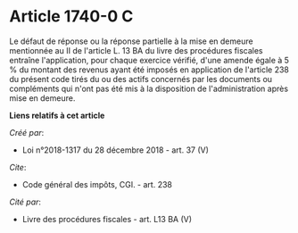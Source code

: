 # Article 1740-0 C

Le défaut de réponse ou la réponse partielle à la mise en demeure mentionnée au II de l'article L. 13 BA du livre des
procédures fiscales entraîne l'application, pour chaque exercice vérifié, d'une amende égale à 5 % du montant des revenus
ayant été imposés en application de l'article 238 du présent code tirés du ou des actifs concernés par les documents ou
compléments qui n'ont pas été mis à la disposition de l'administration après mise en demeure.

**Liens relatifs à cet article**

_Créé par_:

  - Loi n°2018-1317 du 28 décembre 2018 - art. 37 (V)

_Cite_:

  - Code général des impôts, CGI. - art. 238

_Cité par_:

  - Livre des procédures fiscales - art. L13 BA (V)
